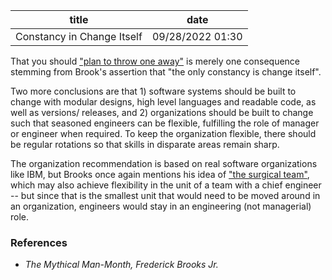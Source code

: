| title | date |
|---|---|
| Constancy in Change Itself | 09/28/2022 01:30 |

That you should ["plan to throw one away"](1664251484.md) is merely one consequence
stemming from Brook's assertion that "the only constancy is change itself". 

Two more conclusions are that 1) software systems should be built to change with 
modular designs, high level languages and readable code, as well as versions/
releases, and 2) organizations should be built to change such that seasoned engineers
can be flexible, fulfilling the role of manager or engineer when required. To 
keep the organization flexible, there should be regular rotations so that skills
in disparate areas remain sharp.

The organization recommendation is based on real software organizations like IBM, but
Brooks once again mentions his idea of ["the surgical team"](1662229632.md), which may
also achieve flexibility in the unit of a team with a chief engineer -- but since that 
is the smallest unit that would need to be moved around in an organization, engineers 
would stay in an engineering (not managerial) role. 

### References
- _The Mythical Man-Month, Frederick Brooks Jr._
